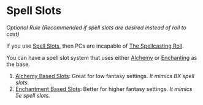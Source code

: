 # Spell Slots

*Optional Rule (Recommended if spell slots are desired instead of roll to cast)*

If you use [Spell Slots](Spell%20Slots.md), then PCs are incapable of [The Spellcasting Roll](../Spellcasting.md#The%20Spellcasting%20Roll).

You can have a spell slot system that uses either [Alchemy](../../Alchemy/Alchemy.md) or [Enchanting](../../Enchanting/Enchanting.md) as the base.

1. [Alchemy Based Slots](Alchemy%20Based%20Slots.md): Great for low fantasy settings. *It mimics BX spell slots.*
2. [Enchantment Based Slots](Enchantment%20Based%20Slots.md): Better for higher fantasy settings. *It mimics 5e spell slots.*
